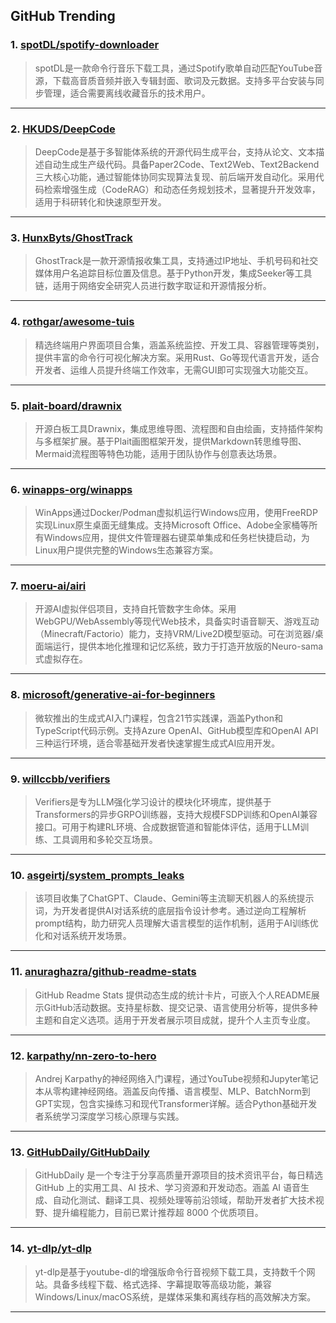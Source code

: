 ## GitHub Trending


### 1. [spotDL/spotify-downloader](https://github.com/spotDL/spotify-downloader)
> spotDL是一款命令行音乐下载工具，通过Spotify歌单自动匹配YouTube音源，下载高音质音频并嵌入专辑封面、歌词及元数据。支持多平台安装与同步管理，适合需要离线收藏音乐的技术用户。
---

### 2. [HKUDS/DeepCode](https://github.com/HKUDS/DeepCode)
> DeepCode是基于多智能体系统的开源代码生成平台，支持从论文、文本描述自动生成生产级代码。具备Paper2Code、Text2Web、Text2Backend三大核心功能，通过智能体协同实现算法复现、前后端开发自动化。采用代码检索增强生成（CodeRAG）和动态任务规划技术，显著提升开发效率，适用于科研转化和快速原型开发。
---

### 3. [HunxByts/GhostTrack](https://github.com/HunxByts/GhostTrack)
> GhostTrack是一款开源情报收集工具，支持通过IP地址、手机号码和社交媒体用户名追踪目标位置及信息。基于Python开发，集成Seeker等工具链，适用于网络安全研究人员进行数字取证和开源情报分析。
---

### 4. [rothgar/awesome-tuis](https://github.com/rothgar/awesome-tuis)
> 精选终端用户界面项目合集，涵盖系统监控、开发工具、容器管理等类别，提供丰富的命令行可视化解决方案。采用Rust、Go等现代语言开发，适合开发者、运维人员提升终端工作效率，无需GUI即可实现强大功能交互。
---

### 5. [plait-board/drawnix](https://github.com/plait-board/drawnix)
> 开源白板工具Drawnix，集成思维导图、流程图和自由绘画，支持插件架构与多框架扩展。基于Plait画图框架开发，提供Markdown转思维导图、Mermaid流程图等特色功能，适用于团队协作与创意表达场景。
---

### 6. [winapps-org/winapps](https://github.com/winapps-org/winapps)
> WinApps通过Docker/Podman虚拟机运行Windows应用，使用FreeRDP实现Linux原生桌面无缝集成。支持Microsoft Office、Adobe全家桶等所有Windows应用，提供文件管理器右键菜单集成和任务栏快捷启动，为Linux用户提供完整的Windows生态兼容方案。
---

### 7. [moeru-ai/airi](https://github.com/moeru-ai/airi)
> 开源AI虚拟伴侣项目，支持自托管数字生命体。采用WebGPU/WebAssembly等现代Web技术，具备实时语音聊天、游戏互动（Minecraft/Factorio）能力，支持VRM/Live2D模型驱动。可在浏览器/桌面端运行，提供本地化推理和记忆系统，致力于打造开放版的Neuro-sama式虚拟存在。
---

### 8. [microsoft/generative-ai-for-beginners](https://github.com/microsoft/generative-ai-for-beginners)
> 微软推出的生成式AI入门课程，包含21节实践课，涵盖Python和TypeScript代码示例。支持Azure OpenAI、GitHub模型库和OpenAI API三种运行环境，适合零基础开发者快速掌握生成式AI应用开发。
---

### 9. [willccbb/verifiers](https://github.com/willccbb/verifiers)
> Verifiers是专为LLM强化学习设计的模块化环境库，提供基于Transformers的异步GRPO训练器，支持大规模FSDP训练和OpenAI兼容接口。可用于构建RL环境、合成数据管道和智能体评估，适用于LLM训练、工具调用和多轮交互场景。
---

### 10. [asgeirtj/system_prompts_leaks](https://github.com/asgeirtj/system_prompts_leaks)
> 该项目收集了ChatGPT、Claude、Gemini等主流聊天机器人的系统提示词，为开发者提供AI对话系统的底层指令设计参考。通过逆向工程解析prompt结构，助力研究人员理解大语言模型的运作机制，适用于AI训练优化和对话系统开发场景。
---

### 11. [anuraghazra/github-readme-stats](https://github.com/anuraghazra/github-readme-stats)
> GitHub Readme Stats 提供动态生成的统计卡片，可嵌入个人README展示GitHub活动数据。支持星标数、提交记录、语言使用分析等，提供多种主题和自定义选项。适用于开发者展示项目成就，提升个人主页专业度。
---

### 12. [karpathy/nn-zero-to-hero](https://github.com/karpathy/nn-zero-to-hero)
> Andrej Karpathy的神经网络入门课程，通过YouTube视频和Jupyter笔记本从零构建神经网络。涵盖反向传播、语言模型、MLP、BatchNorm到GPT实现，包含实操练习和现代Transformer详解。适合Python基础开发者系统学习深度学习核心原理与实践。
---

### 13. [GitHubDaily/GitHubDaily](https://github.com/GitHubDaily/GitHubDaily)
> GitHubDaily 是一个专注于分享高质量开源项目的技术资讯平台，每日精选 GitHub 上的实用工具、AI 技术、学习资源和开发动态。涵盖 AI 语音生成、自动化测试、翻译工具、视频处理等前沿领域，帮助开发者扩大技术视野、提升编程能力，目前已累计推荐超 8000 个优质项目。
---

### 14. [yt-dlp/yt-dlp](https://github.com/yt-dlp/yt-dlp)
> yt-dlp是基于youtube-dl的增强版命令行音视频下载工具，支持数千个网站。具备多线程下载、格式选择、字幕提取等高级功能，兼容Windows/Linux/macOS系统，是媒体采集和离线存档的高效解决方案。
---
